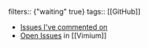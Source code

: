 filters:: {"waiting" true}
tags:: [[GitHub]]

- [Issues I've commented on](https://github.com/search?q=is%3Aissue+commenter%3Aastr0n0mer&type=issues&s=updated&o=desc)
- [Open Issues](https://github.com/search?q=user%3Aphilc+repo%3Avimium+-involves%3Aphilc++&type=issues&ref=advsearch&s=updated&o=desc&state=open) in [[Vimium]]
